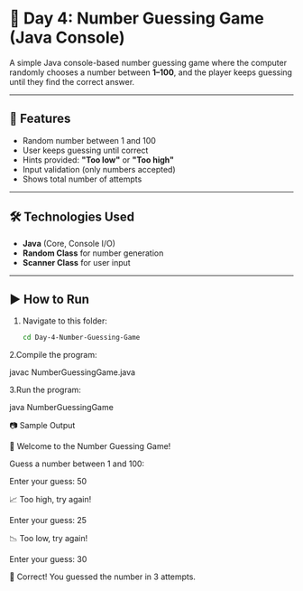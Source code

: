 # 🎯 Day 4: Number Guessing Game (Java Console)

A simple Java console-based number guessing game where the computer randomly chooses a number between **1–100**, and the player keeps guessing until they find the correct answer.

---

## 📌 Features
- Random number between 1 and 100  
- User keeps guessing until correct  
- Hints provided: **"Too low"** or **"Too high"**  
- Input validation (only numbers accepted)  
- Shows total number of attempts  

---

## 🛠️ Technologies Used
- **Java** (Core, Console I/O)  
- **Random Class** for number generation  
- **Scanner Class** for user input  

---

## ▶️ How to Run
1. Navigate to this folder:
   ```bash
   cd Day-4-Number-Guessing-Game
2.Compile the program:

javac NumberGuessingGame.java

3.Run the program:

java NumberGuessingGame

📷 Sample Output

🎯 Welcome to the Number Guessing Game!

Guess a number between 1 and 100:

Enter your guess: 50

📈 Too high, try again!

Enter your guess: 25

📉 Too low, try again!

Enter your guess: 30

🎉 Correct! You guessed the number in 3 attempts.
